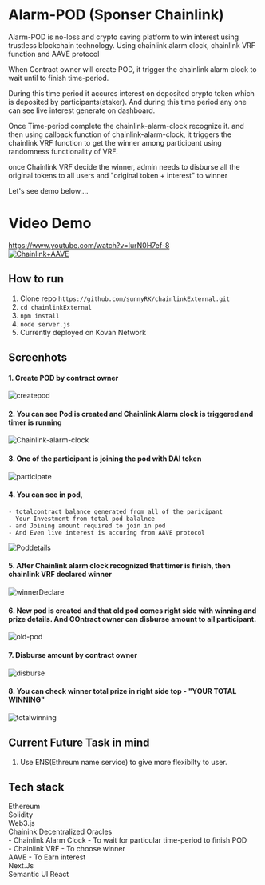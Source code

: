 # Alarm-POD (Sponser Chainlink)

Alarm-POD is no-loss and crypto saving platform to win interest using trustless blockchain technology. Using chainlink alarm clock, chainlink VRF function and AAVE protocol

When Contract owner will create POD, it trigger the chainlink alarm clock to wait until to finish time-period.

During this time period it accures interest on deposited crypto token which is deposited by participants(staker).
And during this time period any one can see live interest generate on dashboard.

Once Time-period complete the chainlink-alarm-clock
recognize it. and then using callback function of chainlink-alarm-clock, it triggers the chainlink VRF function to get the winner among participant using randomness functionality of VRF.

once Chainlink VRF decide the winner, admin needs to disburse all the original tokens to all users and "original token + interest" to winner

Let's see demo below....

# Video Demo

https://www.youtube.com/watch?v=IurN0H7ef-8  
[![Chainlink+AAVE](chainlinkaave.png)](https://www.youtube.com/watch?v=IurN0H7ef-8 "Alarm-POD")
## How to run

1. Clone repo `https://github.com/sunnyRK/chainlinkExternal.git`
2. `cd chainlinkExternal` 
2. `npm install`
3. `node server.js`
4. Currently deployed on Kovan Network

## Screenhots

#### 1. Create POD by contract owner 
![createpod](Screenshots/Screenshot1.png)

#### 2. You can see Pod is created and Chainlink Alarm clock is triggered and timer is running 
![Chainlink-alarm-clock](Screenshots/Screenshot2.png)

#### 3. One of the participant is joining the pod with DAI token 
![participate](Screenshots/Screenshot3.png)

#### 4. You can see in pod,
    - totalcontract balance generated from all of the paricipant
    - Your Investment from total pod balalnce
    - and Joining amount required to join in pod
    - And Even live interest is accuring from AAVE protocol
![Poddetails](Screenshots/Screenshot4.png)

#### 5. After Chainlink alarm clock recognized that timer is finish, then chainlink VRF declared winner
![winnerDeclare](Screenshots/Screenshot5.png)

#### 6. New pod is created and that old pod comes right side with winning and prize details. And COntract owner can disburse amount to all participant. 
![old-pod](Screenshots/Screenshot6.png)

#### 7. Disburse amount by contract owner 
![disburse](Screenshots/Screenshot7.png)

#### 8. You can check winner total prize in right side top - "YOUR TOTAL WINNING" 
![totalwinning](Screenshots/Screenshot8.png)

## Current Future Task in mind
1. Use ENS(Ethreum name service) to give more flexibilty to user.

## Tech stack

Ethereum   
Solidity   
Web3.js  
Chainink Decentralized Oracles  
    - Chainlink Alarm Clock - To wait for particular time-period to finish POD  
    - Chainlink VRF - To choose winner  
AAVE - To Earn interest  
Next.Js  
Semantic UI React